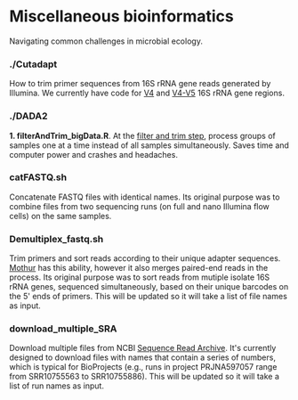 # Miscellaneous bioinformatics

Navigating common challenges in microbial ecology.

### ./Cutadapt
How to trim primer sequences from 16S rRNA gene reads generated by Illumina. We currently have code for [V4](https://www.nature.com/articles/ismej20128) and [V4-V5](https://www.ncbi.nlm.nih.gov/pmc/articles/PMC2909393/) 16S rRNA gene regions.


### ./DADA2
<b>1. filterAndTrim_bigData.R</b>. At the [filter and trim step](https://benjjneb.github.io/dada2/tutorial.html), process groups of samples one at a time instead of all samples simultaneously. Saves time and computer power and crashes and headaches.


### catFASTQ.sh
Concatenate FASTQ files with identical names. Its original purpose was to combine files from two sequencing runs (on full and nano Illumina flow cells) on the same samples. 


### Demultiplex_fastq.sh
Trim primers and sort reads according to their unique adapter sequences. [Mothur](https://mothur.org/wiki/make.contigs/) has this ability, however it also merges paired-end reads in the process. Its original purpose was to sort reads from mutiple isolate 16S rRNA genes, sequenced simultaneously, based on their unique barcodes on the 5' ends of primers. This will be updated so it will take a list of file names as input.


### download_multiple_SRA
Download multiple files from NCBI [Sequence Read Archive](https://www.ncbi.nlm.nih.gov/sra). It's currently designed to download files with names that contain a series of numbers, which is typical for BioProjects (e.g., runs in project PRJNA597057 range from SRR10755563 to SRR10755886). This will be updated so it will take a list of run names as input.
